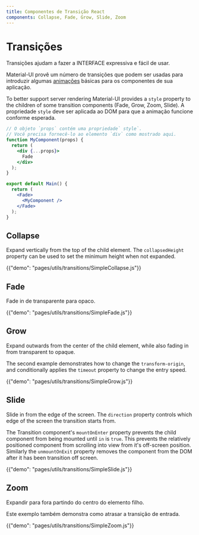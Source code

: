 ```yaml
---
title: Componentes de Transição React
components: Collapse, Fade, Grow, Slide, Zoom
---
```

# Transições

<p class="description">Transições ajudam a fazer a INTERFACE expressiva e fácil de usar.</p>

Material-UI provê um número de transições que podem ser usadas para introduzir algumas [animações](https://material.io/design/motion/) básicas para os componentes de sua aplicação.

To better support server rendering Material-UI provides a `style` property to the children of some transition components (Fade, Grow, Zoom, Slide). A propriedade `style` deve ser aplicada ao DOM para que a animação funcione conforme esperada.

```jsx
// O objeto `props` contém uma propriedade` style`.
// Você precisa fornecê-lo ao elemento `div` como mostrado aqui.
function MyComponent(props) {
  return (
    <div {...props}>
      Fade
    </div>
  );
}

export default Main() {
  return (
    <Fade>
      <MyComponent />
    </Fade>
  );
}
```

## Collapse

Expand vertically from the top of the child element. The `collapsedHeight` property can be used to set the minimum height when not expanded.

{{"demo": "pages/utils/transitions/SimpleCollapse.js"}}

## Fade

Fade in de transparente para opaco.

{{"demo": "pages/utils/transitions/SimpleFade.js"}}

## Grow

Expand outwards from the center of the child element, while also fading in from transparent to opaque.

The second example demonstrates how to change the `transform-origin`, and conditionally applies the `timeout` property to change the entry speed.

{{"demo": "pages/utils/transitions/SimpleGrow.js"}}

## Slide

Slide in from the edge of the screen. The `direction` property controls which edge of the screen the transition starts from.

The Transition component's `mountOnEnter` property prevents the child component from being mounted until `in` is `true`. This prevents the relatively positioned component from scrolling into view from it's off-screen position. Similarly the `unmountOnExit` property removes the component from the DOM after it has been transition off screen.

{{"demo": "pages/utils/transitions/SimpleSlide.js"}}

## Zoom

Expandir para fora partindo do centro do elemento filho.

Este exemplo também demonstra como atrasar a transição de entrada.

{{"demo": "pages/utils/transitions/SimpleZoom.js"}}